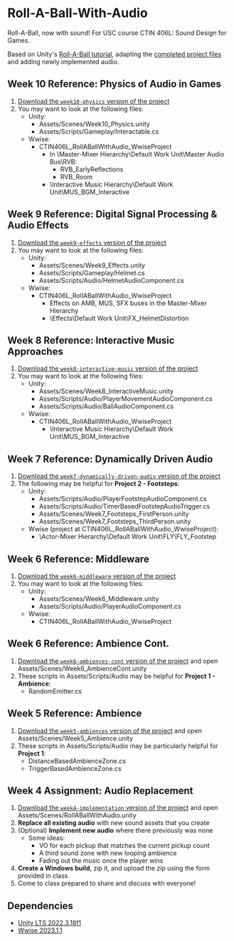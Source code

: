 # Roll-A-Ball-With-Audio

Roll-A-Ball, now with sound! For USC course CTIN 406L: Sound Design for Games.

Based on Unity's [Roll-A-Ball tutorial](https://learn.unity.com/project/roll-a-ball), adapting the [completed project files](https://assetstore.unity.com/packages/essentials/tutorial-projects/unity-learn-roll-a-ball-completed-project-files-urp-77198) and adding newly implemented audio.

## Week 10 Reference: Physics of Audio in Games
1. [Download the `week10-physics` version of the project](https://github.com/usdivad/CTIN406L_RollABallWithAudio/archive/refs/heads/week10-physics.zip)
2. You may want to look at the following files:
	- Unity:
		- Assets/Scenes/Week10_Physics.unity
		- Assets/Scripts/Gameplay/Interactable.cs
	- Wwise:
		- CTIN406L_RollABallWithAudio_WwiseProject
			- In \Master-Mixer Hierarchy\Default Work Unit\Master Audio Bus\RVB:
				- RVB_EarlyReflections
				- RVB_Room
			- \Interactive Music Hierarchy\Default Work Unit\MUS_BGM_Interactive

## Week 9 Reference: Digital Signal Processing & Audio Effects
1. [Download the `week9-effects` version of the project](https://github.com/usdivad/CTIN406L_RollABallWithAudio/archive/refs/heads/week9-effects.zip)
2. You may want to look at the following files:
	- Unity:
		- Assets/Scenes/Week9_Effects.unity
		- Assets/Scripts/Gameplay/Helmet.cs
		- Assets/Scripts/Audio/HelmetAudioComponent.cs
	- Wwise:
		- CTIN406L_RollABallWithAudio_WwiseProject
			- Effects on AMB, MUS, SFX buses in the Master-Mixer Hierarchy
			- \Effects\Default Work Unit\FX_HelmetDistortion

## Week 8 Reference: Interactive Music Approaches
1. [Download the `week8-interactive-music` version of the project](https://github.com/usdivad/CTIN406L_RollABallWithAudio/archive/refs/heads/week8-interactive-music.zip)
2. You may want to look at the following files:
	- Unity:
		- Assets/Scenes/Week8_InteractiveMusic.unity
		- Assets/Scripts/Audio/PlayerMovementAudioComponent.cs
		- Assets/Scripts/Audio/BallAudioComponent.cs
	- Wwise:
		- CTIN406L_RollABallWithAudio_WwiseProject
			- \Interactive Music Hierarchy\Default Work Unit\MUS_BGM_Interactive

## Week 7 Reference: Dynamically Driven Audio
1. [Download the `week7-dynamically-driven-audio` version of the project](https://github.com/usdivad/CTIN406L_RollABallWithAudio/archive/refs/heads/week7-dynamically-driven-audio.zip)
2. The following may be helpful for **Project 2 - Footsteps**:
	- Unity:
		- Assets/Scripts/Audio/PlayerFootstepAudioComponent.cs
		- Assets/Scripts/Audio/TimerBasedFootstepAudioTrigger.cs
		- Assets/Scenes/Week7_Footsteps_FirstPerson.unity
		- Assets/Scenes/Week7_Footsteps_ThirdPerson.unity
	- Wwise (project at CTIN406L_RollABallWithAudio_WwiseProject):
		- \Actor-Mixer Hierarchy\Default Work Unit\FLY\FLY_Footstep

## Week 6 Reference: Middleware
1. [Download the `week6-middleware` version of the project](https://github.com/usdivad/CTIN406L_RollABallWithAudio/archive/refs/heads/week6-middleware.zip)
2. You may want to look at the following files:
	- Unity:
		- Assets/Scenes/Week6_Middleware.unity
		- Assets/Scripts/Audio/PlayerAudioComponent.cs
	- Wwise:
		- CTIN406L_RollABallWithAudio_WwiseProject

## Week 6 Reference: Ambience Cont.
1. [Download the `week6-ambiences-cont` version of the project](https://github.com/usdivad/CTIN406L_RollABallWithAudio/archive/refs/heads/week6-ambiences-cont.zip) and open Assets/Scenes/Week6_AmbienceCont.unity
2. These scripts in Assets/Scripts/Audio may be helpful for **Project 1 - Ambience**:
	- RandomEmitter.cs

##  Week 5 Reference: Ambience
1. [Download the `week5-ambiences` version of the project](https://github.com/usdivad/CTIN406L_RollABallWithAudio/archive/refs/heads/week5-ambiences.zip) and open Assets/Scenes/Week5_Ambience.unity
2. These scripts in Assets/Scripts/Audio may be particularly helpful for **Project 1**:
	- DistanceBasedAmbienceZone.cs
	- TriggerBasedAmbienceZone.cs

## Week 4 Assignment: Audio Replacement
1. [Download the `week4-implementation` version of the project](https://github.com/usdivad/CTIN406L_RollABallWithAudio/archive/refs/heads/week4-implementation.zip) and open Assets/Scenes/RollABallWithAudio.unity
2. **Replace all existing audio** with new sound assets that you create
3. (Optional) **Implement new audio** where there previously was none
	- Some ideas:
		- VO for each pickup that matches the current pickup count
		- A third sound zone with new looping ambience
		- Fading out the music once the player wins
4. **Create a Windows build**, zip it, and upload the zip using the form provided in class
5. Come to class prepared to share and discuss with everyone!

## Dependencies
- [Unity LTS 2022.3.18f1](https://unity.com/releases/lts)
- [Wwise 2023.1.1](https://www.audiokinetic.com/download/)
